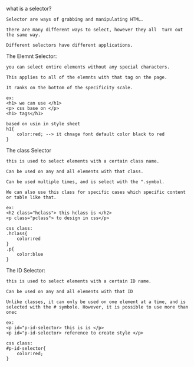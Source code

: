  what is a selector?

    Selector are ways of grabbing and manipulating HTML.

    there are many different ways to select, however they all  turn out the same way.

    Different selectors have different applications.

 The Elemnt Selector:

    you can select entire elements without any special characters.

    This applies to all of the elemnts with that tag on the page.

    It ranks on the bottom of the specificity scale.

    ex:
    <h1> we can use </h1>
    <p> css base on </p>
    <h1> tags</h1>

    based on usin in style sheet
    h1{
        color:red; --> it chnage font default color black to red
    }

The class Selector

    this is used to select elements with a certain class name.

    Can be used on any and all elements with that class.

    Can be used multiple times, and is select with the ".symbol.

    We can also use this class for specific cases which specific content or table like that.

    ex:
    <h2 class="hclass"> this hclass is </h2>
    <p class="pclass"> to design in css</p>

    css class:
    .hclass{
        color:red
    } 
    .p{
        color:blue
    }

The ID Selector:

    this is used to select elements with a certain ID name.

    Can be used on any and all elements with that ID

    Unlike classes, it can only be used on one element at a time, and is selected with the # symbole. However, it is possible to use more than onec

    ex:
    <p id="p-id-selector> this is is </p>
    <p id="p-id-selector> reference to create style </p>

    css class:
    #p-id-selector{
        color:red;
    }